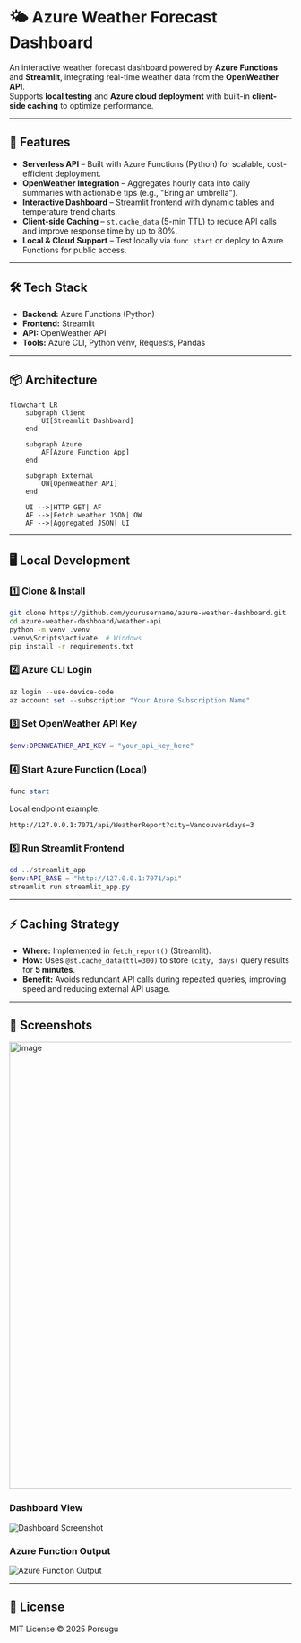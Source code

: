 # 🌤️ Azure Weather Forecast Dashboard

An interactive weather forecast dashboard powered by **Azure Functions** and **Streamlit**, integrating real-time weather data from the **OpenWeather API**.  
Supports **local testing** and **Azure cloud deployment** with built-in **client-side caching** to optimize performance.

---

## 🚀 Features

- **Serverless API** – Built with Azure Functions (Python) for scalable, cost-efficient deployment.
- **OpenWeather Integration** – Aggregates hourly data into daily summaries with actionable tips (e.g., "Bring an umbrella").
- **Interactive Dashboard** – Streamlit frontend with dynamic tables and temperature trend charts.
- **Client-side Caching** – `st.cache_data` (5-min TTL) to reduce API calls and improve response time by up to 80%.
- **Local & Cloud Support** – Test locally via `func start` or deploy to Azure Functions for public access.

---

## 🛠️ Tech Stack

- **Backend:** Azure Functions (Python)
- **Frontend:** Streamlit
- **API:** OpenWeather API
- **Tools:** Azure CLI, Python venv, Requests, Pandas

---

## 📦 Architecture

```mermaid
flowchart LR
    subgraph Client
        UI[Streamlit Dashboard]
    end

    subgraph Azure
        AF[Azure Function App]
    end

    subgraph External
        OW[OpenWeather API]
    end

    UI -->|HTTP GET| AF
    AF -->|Fetch weather JSON| OW
    AF -->|Aggregated JSON| UI
```

---

## 🖥️ Local Development

### 1️⃣ Clone & Install
```bash
git clone https://github.com/yourusername/azure-weather-dashboard.git
cd azure-weather-dashboard/weather-api
python -m venv .venv
.venv\Scripts\activate  # Windows
pip install -r requirements.txt
```

### 2️⃣ Azure CLI Login
```powershell
az login --use-device-code
az account set --subscription "Your Azure Subscription Name"
```

### 3️⃣ Set OpenWeather API Key
```powershell
$env:OPENWEATHER_API_KEY = "your_api_key_here"
```

### 4️⃣ Start Azure Function (Local)
```powershell
func start
```
Local endpoint example:  
```
http://127.0.0.1:7071/api/WeatherReport?city=Vancouver&days=3
```

### 5️⃣ Run Streamlit Frontend
```powershell
cd ../streamlit_app
$env:API_BASE = "http://127.0.0.1:7071/api"
streamlit run streamlit_app.py
```

---

## ⚡ Caching Strategy

- **Where:** Implemented in `fetch_report()` (Streamlit).
- **How:** Uses `@st.cache_data(ttl=300)` to store `(city, days)` query results for **5 minutes**.
- **Benefit:** Avoids redundant API calls during repeated queries, improving speed and reducing external API usage.

---

## 📸 Screenshots
<img width="739" height="797" alt="image" src="https://github.com/user-attachments/assets/4982d85c-7318-47da-b47e-057a69deca3f" />


### Dashboard View
![Dashboard Screenshot](docs/dashboard.png)

### Azure Function Output
![Azure Function Output](docs/function_output.png)

---

## 📜 License
MIT License © 2025 Porsugu
